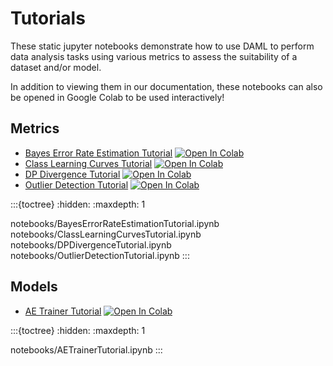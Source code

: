 Tutorials
=========

These static jupyter notebooks demonstrate how to use DAML to perform data analysis tasks using various metrics to assess the suitability of a dataset and/or model.

In addition to viewing them in our documentation, these notebooks can also be opened in Google Colab to be used interactively!

Metrics
-------

- [Bayes Error Rate Estimation Tutorial](notebooks/BayesErrorRateEstimationTutorial) [![Open In Colab][colab-badge]][ber-colab]
- [Class Learning Curves Tutorial](notebooks/ClassLearningCurvesTutorial) [![Open In Colab][colab-badge]][suff-colab]
- [DP Divergence Tutorial](notebooks/DPDivergenceTutorial) [![Open In Colab][colab-badge]][div-colab]
- [Outlier Detection Tutorial](notebooks/OutlierDetectionTutorial) [![Open In Colab][colab-badge]][out-colab]

:::{toctree}
:hidden:
:maxdepth: 1

notebooks/BayesErrorRateEstimationTutorial.ipynb
notebooks/ClassLearningCurvesTutorial.ipynb
notebooks/DPDivergenceTutorial.ipynb
notebooks/OutlierDetectionTutorial.ipynb
:::

Models
------

- [AE Trainer Tutorial](notebooks/AETrainerTutorial) [![Open In Colab][colab-badge]][ae-colab]

:::{toctree}
:hidden:
:maxdepth: 1

notebooks/AETrainerTutorial.ipynb
:::

[colab-badge]: https://colab.research.google.com/assets/colab-badge.svg
[ber-colab]: https://colab.research.google.com/github/aria-ml/daml/blob/main/docs/tutorials/notebooks/BayesErrorRateEstimationTutorial.ipynb
[suff-colab]: https://colab.research.google.com/github/aria-ml/daml/blob/main/docs/tutorials/notebooks/ClassLearningCurvesTutorial.ipynb
[div-colab]: https://colab.research.google.com/github/aria-ml/daml/blob/main/docs/tutorials/notebooks/DPDivergenceTutorial.ipynb
[out-colab]: https://colab.research.google.com/github/aria-ml/daml/blob/main/docs/tutorials/notebooks/OutlierDetectionTutorial.ipynb
[ae-colab]: https://colab.research.google.com/github/aria-ml/daml/blob/main/docs/tutorials/notebooks/AETrainerTutorial.ipynb